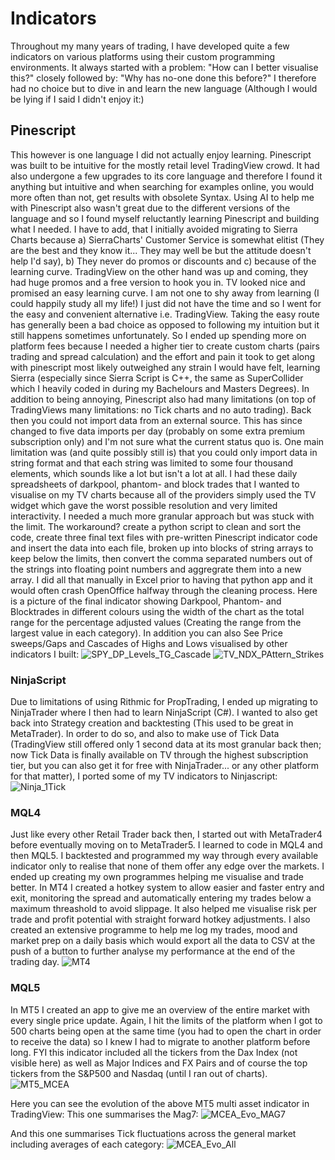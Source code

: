 # Indicators
Throughout my many years of trading, I have developed quite a few indicators on various platforms using their custom programming environments. It always started with a problem: "How can I better visualise this?" closely followed by: "Why has no-one done this before?" I therefore had no choice but to dive in and learn the new language (Although I would be lying if I said I didn't enjoy it:)

## Pinescript
This however is one language I did not actually enjoy learning. Pinescript was built to be intuitive for the mostly retail level TradingView crowd. It had also undergone a few upgrades to its core language and therefore I found it anything but intuitive and when searching for examples online, you would more often than not, get results with obsolete Syntax. Using AI to help me with Pinescript also wasn't great due to the different versions of the language and so I found myself reluctantly learning Pinescript and building what I needed. I have to add, that I initially avoided migrating to Sierra Charts because a) SierraCharts' Customer Service is somewhat elitist (They are the best and they know it... They may well be but the attitude doesn't help I'd say), b) They never do promos or discounts and c) because of the learning curve. TradingView on the other hand was up and coming, they had huge promos and a free version to hook you in. TV looked nice and promised an easy learning curve. I am not one to shy away from learning (I could happily study all my life!) I just did not have the time and so I went for the easy and convenient alternative i.e. TradingView. Taking the easy route has generally been a bad choice as opposed to following my intuition but it still happens sometimes unfortunately. So I ended up spending more on platform fees because I needed a higher tier to create custom charts (pairs trading and spread calculation) and the effort and pain it took to get along with pinescript most likely outweighed any strain I would have felt, learning Sierra (especially since Sierra Script is C++, the same as SuperCollider which I heavily coded in during my Bachelours and Masters Degrees). In addition to being annoying, Pinescript also had many limitations (on top of TradingViews many limitations: no Tick charts and no auto trading). Back then you could not import data from an external source. This has since changed to five data imports per day (probably on some extra premium subscription only) and I'm not sure what the current status quo is. One main limitation was (and quite possibly still is) that you could only import data in string format and that each string was limited to some four thousand elements, which sounds like a lot but isn't a lot at all. I had these daily spreadsheets of darkpool, phantom- and block trades that I wanted to visualise on my TV charts because all of the providers simply used the TV widget which gave the worst possible resolution and very limited interactivity. I needed a much more granular approach but was stuck with the limit. The workaround? create a python script to clean and sort the code, create three final text files with pre-written Pinescript indicator code and insert the data into each file, broken up into blocks of string arrays to keep below the limits, then convert the comma separated numbers out of the strings into floating point numbers and aggregrate them into a new array. I did all that manually in Excel prior to having that python app and it would often crash OpenOffice halfway through the cleaning process. Here is a picture of the final indicator showing Darkpool, Phantom- and Blocktrades in different colours using the width of the chart as the total range for the percentage adjusted values (Creating the range from the largest value in each category). In addition you can also See Price sweeps/Gaps and Cascades of Highs and Lows visualised by other indicators I built:
![SPY_DP_Levels_TG_Cascade](https://github.com/user-attachments/assets/5294b1fe-7403-4fd7-9f7b-c32d096b1f69)
![TV_NDX_PAttern_Strikes](https://github.com/user-attachments/assets/18aaeb1b-f981-40d6-9311-d97060f26f19)

### NinjaScript
Due to limitations of using Rithmic for PropTrading, I ended up migrating to NinjaTrader where I then had to learn NinjaScript (C#). I wanted to also get back into Strategy creation and backtesting (This used to be great in MetaTrader). In order to do so, and also to make use of Tick Data (TradingView still offered only 1 second data at its most granular back then; now Tick Data is finally available on TV through the highest subscription tier, but you can also get it for free with NinjaTrader... or any other platform for that matter), I ported some of my TV indicators to Ninjascript:
![Ninja_1Tick](https://github.com/user-attachments/assets/460e8c26-eaa7-4f3e-91e8-747ce15befbf)


### MQL4
Just like every other Retail Trader back then, I started out with MetaTrader4 before eventually moving on to MetaTrader5. I learned to code in MQL4 and then MQL5. I backtested and programmed my way through every available indicator only to realise that none of them offer any edge over the markets. I ended up creating my own programmes helping me visualise and trade better. In MT4 I created a hotkey system to allow easier and faster entry and exit, monitoring the spread and automatically entering my trades below a maximum threashold to avoid slippage. It also helped me visualise risk per trade and profit potential with straight forward hotkey adjustments. I also created an extensive programme to help me log my trades, mood and market prep on a daily basis which would export all the data to CSV at the push of a button to further analyse my performance at the end of the trading day.
![MT4](https://github.com/user-attachments/assets/6538816c-b5ba-490f-906c-6e8be8c0e2ad)

### MQL5
In MT5 I created an app to give me an overview of the entire market with every single price update. Again, I hit the limits of the platform when I got to 500 charts being open at the same time (you had to open the chart in order to receive the data) so I knew I had to migrate to another platform before long. FYI this indicator included all the tickers from the Dax Index (not visible here) as well as Major Indices and FX Pairs and of course the top tickers from the S&P500 and Nasdaq (until I ran out of charts).
![MT5_MCEA](https://github.com/user-attachments/assets/ec9243a9-0165-4555-b77a-ea9b4be063a5)

Here you can see the evolution of the above MT5 multi asset indicator in TradingView:
This one summarises the Mag7:
![MCEA_Evo_MAG7](https://github.com/user-attachments/assets/75d35790-b288-4fe0-806e-02c206153e80)

And this one summarises Tick fluctuations across the general market including averages of each category:
![MCEA_Evo_All](https://github.com/user-attachments/assets/f20a4517-997f-44dd-bdac-e507afda3672)





